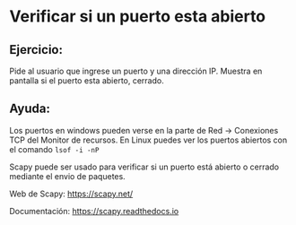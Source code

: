 # Verificar si un puerto esta abierto

## Ejercicio:
Pide al usuario que ingrese un puerto y una dirección IP.
Muestra en pantalla si el puerto esta abierto, cerrado.

## Ayuda:
Los puertos en windows pueden verse en la parte de Red -> Conexiones TCP del Monitor de recursos.
En Linux puedes ver los puertos abiertos con el comando `lsof -i -nP`

Scapy puede ser usado para verificar si un puerto está abierto o cerrado mediante el envio de paquetes.

Web de Scapy: https://scapy.net/

Documentación: https://scapy.readthedocs.io